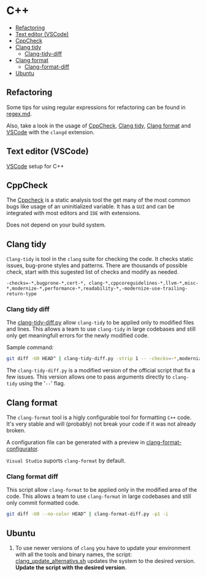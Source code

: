 # C++
  * [Refactoring](#refactoring)
  * [Text editor (VSCode)](#text-editor-vscode)
  * [CppCheck](#cppcheck)
  * [Clang tidy](#clang-tidy)
    + [Clang-tidy-diff](#clang-tidy-diff)
  * [Clang format](#clang-format)
    + [Clang-format-diff](#clang-format-diff)
  * [Ubuntu](#ubuntu)

## Refactoring
  Some tips for using regular expressions for refactoring can be found in [regex.md](regex.md).

  Also, take a look in the usage of [CppCheck](#cppcheck), [Clang tidy](#clang-tidy),  [Clang format](#clang-format) and [VSCode](#text-editor) with the `clangd` extension.

## Text editor (VSCode)
  [VSCode](vscode/vscode.md) setup for C++

## CppCheck

  The [Cppcheck](http://cppcheck.sourceforge.net/) is a static analysis tool the get many of the most common bugs like usage of an uninitialized variable. It has a `GUI` and can be integrated with most editors and `IDE` with extensions.

  Does not depend on your build system.

## Clang tidy

  `Clang-tidy` is tool in the `clang` suite for checking the code. It checks static issues, bug-prone styles and patterns. There are thousands of possible check, start with this sugested list of checks and modify as needed.
  ```
  -checks=-*,bugprone-*,cert-*, clang-*,cppcoreguidelines-*,llvm-*,misc-*,modernize-*,performance-*,readability-*,-modernize-use-trailing-return-type
  ```

### Clang tidy diff
  The [clang-tidy-diff.py](clang-tidy-diff.py) allow `clang-tidy` to be applied only to modified files and lines. This allows a team to use `clang-tidy` in large codebases and still only get meaningfull errors for the newly modified code.

   Sample command:
```bash
git diff -U0 HEAD^ | clang-tidy-diff.py -strip 1 -- -checks=-*,modernize-use-override
```

  The `clang-tidy-diff.py` is a modified version of the official script that fix a few issues. This version allows one to pass arguments directly to `clang-tidy` using the '`--`' flag.

## Clang format

  The `clang-format` tool is a higly configurable tool for formatting `C++` code. It's very stable and will (probably) not break your code if it was not already broken.

  A configuration file can be generated with a preview in [clang-format-configurator](https://zed0.co.uk/clang-format-configurator/).

  `Visual Studio` suports `clang-format` by default.

### Clang format diff

  This script allow `clang-format` to be applied only in the modified area of the code. This allows a team to use `clang-format` in large codebases and still only commit formatted code.

```bash
git diff -U0 --no-color HEAD^ | clang-format-diff.py -p1 -i
```

## Ubuntu
  1. To use newer versions of `clang` you have to update your environment with all the tools and binary names, the script: [clang_update_alternativs.sh](clang_update_alternativs.sh) updates the system to the desired version. **Update the script with the desired version**.

